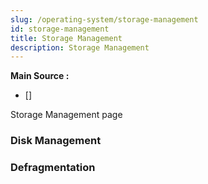 ```yaml
---
slug: /operating-system/storage-management
id: storage-management
title: Storage Management
description: Storage Management
---
```


**Main Source :**

- [] 

Storage Management page

### Disk Management

### Defragmentation
